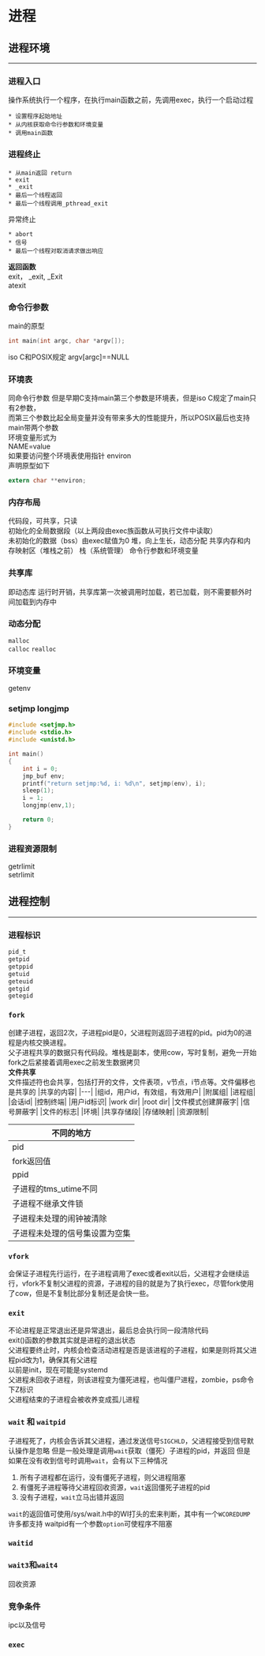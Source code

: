 # 进程

## 进程环境
---
### 进程入口
操作系统执行一个程序，在执行main函数之前，先调用exec，执行一个启动过程 

    * 设置程序起始地址
    * 从内核获取命令行参数和环境变量
    * 调用main函数

### 进程终止
    * 从main返回 return
    * exit
    * _exit
    * 最后一个线程返回
    * 最后一个线程调用_pthread_exit

异常终止

    * abort
    * 信号
    * 最后一个线程对取消请求做出响应

**返回函数**  
exit， _exit, _Exit  
atexit
### 命令行参数
main的原型 
```C
int main(int argc, char *argv[]);  
```
iso C和POSIX规定 argv[argc]==NULL
### 环境表
同命令行参数
但是早期C支持main第三个参数是环境表，但是iso C规定了main只有2参数，  
而第三个参数比起全局变量并没有带来多大的性能提升，所以POSIX最后也支持main带两个参数  
环境变量形式为  
NAME=value  
如果要访问整个环境表使用指针 environ  
声明原型如下  
```C
extern char **environ;
```
### 内存布局
代码段，可共享，只读  
初始化的全局数据段（以上两段由exec族函数从可执行文件中读取）  
未初始化的数据（bss）由exec赋值为0
堆，向上生长，动态分配
共享内存和内存映射区（堆栈之前）
栈（系统管理）
命令行参数和环境变量
### 共享库
即动态库
运行时开销，共享库第一次被调用时加载，若已加载，则不需要额外时间加载到内存中
### 动态分配
`malloc`  
`calloc`
`realloc`
### 环境变量
getenv
### setjmp longjmp
```C
#include <setjmp.h>
#include <stdio.h>
#include <unistd.h>

int main()
{
	int i = 0;
	jmp_buf env;
	printf("return setjmp:%d, i: %d\n", setjmp(env), i);
	sleep(1);
	i = 1;
	longjmp(env,1);

	return 0;
}
```

### 进程资源限制
getrlimit  
setrlimit  

## 进程控制
---

### 进程标识
```C
pid_t
getpid
getppid
getuid
geteuid
getgid
getegid
```
### **``fork``**
创建子进程，返回2次，子进程pid是0，父进程则返回子进程的pid。pid为0的进程是内核交换进程。  
父子进程共享的数据只有代码段。堆栈是副本，使用cow，写时复制，避免一开始fork之后紧接着调用exec之前发生数据拷贝  
**文件共享**  
文件描述符也会共享，包括打开的文件，文件表项，v节点，i节点等。文件偏移也是共享的
|共享的内容|
|---|
|组id，用户id，有效组，有效用户|
|附属组|
|进程组|
|会话id|
|控制终端|
|用户id标识|
|work dir|
|root dir|
|文件模式创建屏蔽字|
|信号屏蔽字|
|文件的标志|
|环境|
|共享存储段|
|存储映射|
|资源限制|

|不同的地方|
|---|
|pid|
|fork返回值|
|ppid|
|子进程的tms_utime不同|
|子进程不继承文件锁|
|子进程未处理的闹钟被清除|
|子进程未处理的信号集设置为空集|
### **``vfork``**
会保证子进程先行运行，在子进程调用了exec或者exit以后，父进程才会继续运行，vfork不复制父进程的资源，子进程的目的就是为了执行exec，尽管fork使用了cow，但是不复制比部分复制还是会快一些。

### **``exit``**
不论进程是正常退出还是异常退出，最后总会执行同一段清除代码  
exit()函数的参数其实就是进程的退出状态  
父进程要终止时，内核会检查活动进程是否是该进程的子进程，如果是则将其父进程pid改为1，确保其有父进程  
以前是init，现在可能是systemd  
父进程未回收子进程，则该进程变为僵死进程，也叫僵尸进程，zombie，ps命令下Z标识  
父进程结束的子进程会被收养变成孤儿进程

### **``wait`` 和 ```waitpid```**
子进程死了，内核会告诉其父进程，通过发送信号`SIGCHLD`，父进程接受到信号默认操作是忽略
但是一般处理是调用`wait`获取（僵死）子进程的pid，并返回
但是如果在没有收到信号时调用`wait`，会有以下三种情况

1. 所有子进程都在运行，没有僵死子进程，则父进程阻塞
2. 有僵死子进程等待父进程回收资源，`wait`返回僵死子进程的pid
3. 没有子进程，`wait`立马出错并返回

`wait`的返回值可使用/sys/wait.h中的WI打头的宏来判断，其中有一个`WCOREDUMP`许多都支持
waitpid有一个参数`option`可使程序不阻塞
### **``waitid``**
### **``wait3``和``wait4``**
回收资源
### **竞争条件**
ipc以及信号
### **``exec``**
